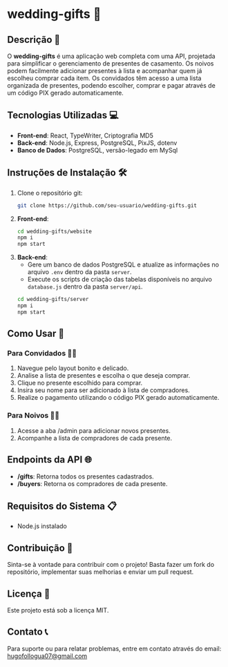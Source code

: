 # wedding-gifts 🎁

## Descrição 📝
O **wedding-gifts** é uma aplicação web completa com uma API, projetada para simplificar o gerenciamento de presentes de casamento. Os noivos podem facilmente adicionar presentes à lista e acompanhar quem já escolheu comprar cada item. Os convidados têm acesso a uma lista organizada de presentes, podendo escolher, comprar e pagar através de um código PIX gerado automaticamente.

## Tecnologias Utilizadas 💻
- **Front-end**: React, TypeWriter, Criptografia MD5
- **Back-end**: Node.js, Express, PostgreSQL, PixJS, dotenv
- **Banco de Dados**: PostgreSQL, versão-legado em MySql

## Instruções de Instalação 🛠️
1. Clone o repositório git:
    ```bash
    git clone https://github.com/seu-usuario/wedding-gifts.git
    ```
2. **Front-end**:
    ```bash
    cd wedding-gifts/website
    npm i
    npm start
    ```
3. **Back-end**:
    - Gere um banco de dados PostgreSQL e atualize as informações no arquivo `.env` dentro da pasta `server`.
    - Execute os scripts de criação das tabelas disponíveis no arquivo `database.js` dentro da pasta `server/api`.
    ```bash
    cd wedding-gifts/server
    npm i
    npm start
    ```

## Como Usar 🎉
### Para Convidados 👰🤵
1. Navegue pelo layout bonito e delicado.
2. Analise a lista de presentes e escolha o que deseja comprar.
3. Clique no presente escolhido para comprar.
4. Insira seu nome para ser adicionado à lista de compradores.
5. Realize o pagamento utilizando o código PIX gerado automaticamente.

### Para Noivos 👰🤵
1. Acesse a aba /admin para adicionar novos presentes.
2. Acompanhe a lista de compradores de cada presente.

## Endpoints da API 🌐
- **/gifts**: Retorna todos os presentes cadastrados.
- **/buyers**: Retorna os compradores de cada presente.

## Requisitos do Sistema 📋
- Node.js instalado

## Contribuição 🤝
Sinta-se à vontade para contribuir com o projeto! Basta fazer um fork do repositório, implementar suas melhorias e enviar um pull request.

## Licença 📜
Este projeto está sob a licença MIT.

## Contato 📞
Para suporte ou para relatar problemas, entre em contato através do email: [hugofollogua07@gmail.com](mailto:hugofollogua07@gmail.com)
